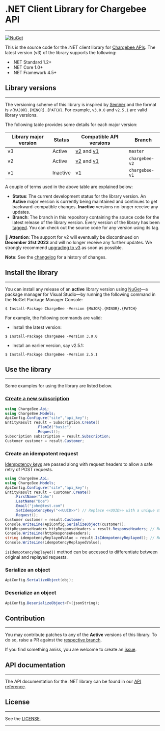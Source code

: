 # .NET Client Library for Chargebee API
***

[![NuGet](https://img.shields.io/nuget/v/chargebee.svg?maxAge=3)](https://www.nuget.org/packages/ChargeBee/)

This is the source code for the .NET client library for [Chargebee APIs](https://apidocs.chargebee.com/docs/api?lang=dotnet). The latest version (v3) of the library supports the following:

- .NET Standard 1.2+
- .NET Core 1.0+
- .NET Framework 4.5+

## Library versions
***

The versioning scheme of this library is inspired by [SemVer](https://semver.org/) and the format is `v{MAJOR}.{MINOR}.{PATCH}`. For example, `v3.0.0` and `v2.5.1` are valid library versions.

The following table provides some details for each major version:

| Library major version | Status   | Compatible API versions                                                                                         | **Branch**        |
|----------------------------|----------|-----------------------------------------------------------------------------------------------------------------|---------------|
| v3                         | Active   | [v2](https://apidocs.chargebee.com/docs/api/v2?lang=dotnet) and [v1](https://apidocs.chargebee.com/docs/api/v1?lang=dotnet) | `master`      |
| v2                         | Active   | [v2](https://apidocs.chargebee.com/docs/api/v2?lang=dotnet) and [v1](https://apidocs.chargebee.com/docs/api/v1?lang=dotnet)             | `chargebee-v2`|
| v1                         | Inactive | [v1](https://apidocs.chargebee.com/docs/api/v1?lang=dotnet)                                                                 | `chargebee-v1`|

A couple of terms used in the above table are explained below:
- **Status**: The current development status for the library version. An **Active** major version is currently being maintained and continues to get backward-compatible changes. **Inactive** versions no longer receive any updates.
- **Branch**: The branch in this repository containing the source code for the latest release of the library version. Every version of the library has been [tagged](https://github.com/chargebee/chargebee-dotnet/tags). You can check out the source code for any version using its tag.

🔴 **Attention**: The support for v2 will eventually be discontinued on **December 31st 2023** and will no longer receive any further updates. We strongly recommend [upgrading to v3](https://github.com/chargebee/chargebee-dotnet/wiki/Migration-guide-for-v3) as soon as possible.


**Note:** See the [changelog](CHANGELOG.md) for a history of changes.

## Install the library
***

You can install any release of an **active** library version using [NuGet](https://nuget.org)—a package manager for Visual Studio—by running the following command in the NuGet Package Manager Console:

```shell
$ Install-Package ChargeBee -Version {MAJOR}.{MINOR}.{PATCH}
```
For example, the following commands are valid:

- Install the latest version:
```shell
$ Install-Package ChargeBee -Version 3.0.0
```

- Install an earlier version, say v2.5.1:
```shell
$ Install-Package ChargeBee -Version 2.5.1
```

## Use the library
***
Some examples for using the library are listed below.

### [Create a new subscription](https://apidocs.chargebee.com/docs/api/subscriptions?prod_cat_ver=2&lang=dotnet#create_subscription_for_items)

```cs
using ChargeBee.Api;
using ChargeBee.Models;
ApiConfig.Configure("site","api_key");
EntityResult result = Subscription.Create()
              .PlanId("basic")
              .Request();
Subscription subscription = result.Subscription;
Customer customer = result.Customer;
```

### Create an idempotent request
[Idempotency keys](https://apidocs.chargebee.com/docs/api/idempotency?prod_cat_ver=2) are passed along with request headers to allow a safe retry of POST requests. 

```cs
using ChargeBee.Api;
using ChargeBee.Models;
ApiConfig.Configure("site","api_key");
EntityResult result = Customer.Create()
    .FirstName("John")
    .LastName("Doe")
    .Email("john@test.com")
    .SetIdempotencyKey("<<UUID>>") // Replace <<UUID>> with a unique string
    .Request();
Customer customer = result.Customer;
Console.WriteLine(ApiConfig.SerializeObject(customer));
HttpResponseHeaders httpResponseHeaders = result.ResponseHeaders; // Retrieves response headers
Console.WriteLine(httpResponseHeaders);
string idempotencyReplayedValue = result.IsIdempotencyReplayed(); // Retrieves idempotency replayed header value 
Console.WriteLine(idempotencyReplayedValue);

```
`isIdempotencyReplayed()` method can be accessed to differentiate between original and replayed requests.

### Serialize an object

```cs
ApiConfig.SerializeObject(obj);
```


### Deserialize an object

```cs
ApiConfig.DeserializeObject<T>(jsonString);
```


## Contribution
***
You may contribute patches to any of the **Active** versions of this library. To do so, raise a PR against the [respective branch](#library-versions).

If you find something amiss, you are welcome to create an [issue](https://github.com/chargebee/chargebee-dotnet/issues).

## API documentation
***

The API documentation for the .NET library can be found in our [API reference](https://apidocs.chargebee.com/docs/api?lang=dotnet).

## License
***
See the [LICENSE](LICENSE).
***

